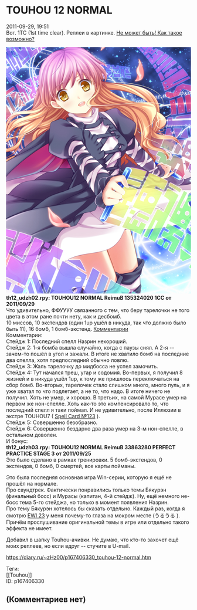 TOUHOU 12 NORMAL
================

  
2011-09-29, 19:51  
 Вот. 1TC (1st time clear). Реплеи в картинке.  [Не может быть! Как такое возможно?](http://lurkmore.ru/Rarjpg)    
   
   [![](pics/6c4b912d7faa.jpg)](http://www.pixiv.net/member_illust.php?mode=medium&illust_id=19802893)     
  **th12\_udzh02.rpy: TOUHOU12 NORMAL ReimuB 135324020 1CC от 2011/09/29**    
 Что удивительно, ФФУУУУ связанного с тем, что беру тарелочки не того цвета в этом ране почти нету, как и десбомб.   
 10 миссов, 10 экстендов (один 1up ушёл в никуда, так что должно было быть 11), 16 бомб, 1 бомб-экстенд.  [Комментарии](https://zHz00.diary.ru/p167406330.htm?index=1#linkmore167406330m1)      
 Комментарии:   
 Стейдж 1: Последний спелл Назрин нехороший.   
 Стейдж 2: 1-я бомба вышла случайно, когда с паузы снял. А 2-я -- зачем-то пошёл в угол и зажали. В итоге не хватило бомб на последние два спелла, хотя предпоследний обычно ловлю.   
 Стейдж 3: Жаль тарелочку до мидбосса не успел замочить.   
 Стейдж 4: Тут начался треш, угар и содомия. Во-первых, я получил 8 жизней и в никуда ушёл 1up, к тому же пришлось переключаться на сбор бомб. Во-вторых, тарелочек стало слишком много, много пуль, и я уже хватал то что подлетает, а не то, что надо. В итоге ничего не получил. Хоть не умер, и хорошо. В третьих, на самой Мурасе умер на первом же нон-спелле. Хоть как-то это компенсировало то, что последний спелл я таки поймал. И не удивительно, после Иллюзии в экстре TOUHOU7 (  [Spell Card №123](https://en.touhouwiki.net/wiki/Perfect_Cherry_Blossom/Spell_Cards/Extra#Spell_Card_123)  ).   
 Стейдж 5: Совершенно безобразно.   
 Стейдж 6: Совершенно бездарно два раза умер на 3-м нон-спелле, в остальном доволен.     
 И бонус:   
  **th12\_udzh03.rpy: TOUHOU12 NORMAL ReimuB 33863280 PERFECT PRACTICE STAGE 3 от 2011/09/25**    
 Это было сделано в рамках тренировки. 5 бомб-экстендов, 0 экстендов, 0 бомб, 0 смертей, все карты пойманы.   
   
 Это была последняя основная игра Win-серии, которую я ещё не прошёл на нормале.   
 Про саундтрек. Фактически понравились только темы Бякурэн (финальный босс) и Мурасы (капитан, 4-й стейдж). Ну, ещё немного не-босс тема 5-го стейджа, но только в момент появления Назрин.   
 Про тему Бякурэн хотелось бы сказать отдельно. Каждый раз, когда я смотрю  [EWI 23](https://www.youtube.com/watch?v=OzheDE8lsGE)  у меня почему-то глаза на мокром месте (うるうる ). Причём прослушивание оригинальной темы в игре или отдельно такого эффекта не имеет.   
   
 Добавил в шапку Touhou-ачивки. Не думаю, что кто-то захочет ещё моих реплеев, но если вдруг -- стучите в U-mail.   
  
<https://diary.ru/~zHz00/p167406330_touhou-12-normal.htm>  
  
Теги:  
[[Touhou]]  
ID: p167406330  


(Комментариев нет)
------------------